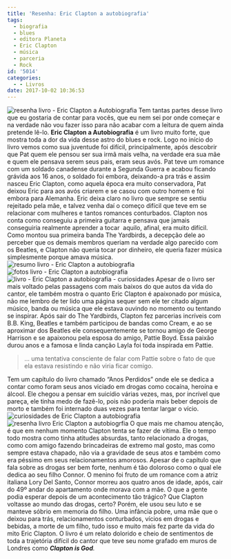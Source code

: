 ```yaml
---
title: 'Resenha: Eric Clapton a autobiografia'
tags:
  - biografia
  - blues
  - editora Planeta
  - Eric Clapton
  - música
  - parceria
  - Rock
id: '5014'
categories:
  - - Livros
date: 2017-10-02 10:36:53
---
```


![resenha livro - Eric Clapton a Autobiografia](http://natalia.blog.br/wp-content/uploads/2017/09/capa-livro-eric-clapton-a-autobiografia.jpg) Tem tantas partes desse livro que eu gostaria de contar para vocês, que eu nem sei por onde começar e na verdade não vou fazer isso para não acabar com a leitura de quem ainda pretende lê-lo. **Eric Clapton a Autobiografia** é um livro muito forte, que mostra toda a dor da vida desse astro do blues e rock. Logo no início do livro vemos como sua juventude foi difícil, principalmente, após descobrir que Pat quem ele pensou ser sua irmã mais velha, na verdade era sua mãe e quem ele pensava serem seus pais, eram seus avós. Pat teve um romance com um soldado canadense durante a Segunda Guerra e acabou ficando grávida aos 16 anos, o soldado foi embora, deixando-a pra trás e assim nasceu Eric Clapton, como aquela época era muito conservadora, Pat deixou Eric para aos avós criarem e se casou com outro homem e foi embora para Alemanha. Eric deixa claro no livro que sempre se sentiu rejeitado pela mãe, e talvez venha daí o começo difícil que teve em se relacionar com mulheres e tantos romances conturbados. Clapton nos conta como conseguiu a primeira guitarra e pensava que jamais conseguiria realmente aprender a tocar  aquilo, afinal, era muito difícil. Como montou sua primeira banda The Yardbirds, a decepção dele ao perceber que os demais membros queriam na verdade algo parecido com os Beatles, e Clapton não queria tocar por dinheiro, ele queria fazer música simplesmente porque amava música. ![resumo livro - Eric Clapton a autobiografia ](http://natalia.blog.br/wp-content/uploads/2017/09/foto-eric-clapton-a-autobiografia.jpg) ![fotos livro - Eric Clapton a autobiografia ](http://natalia.blog.br/wp-content/uploads/2017/09/eric-clapton-e-pattie.jpg) ![livro - Eric Clapton a autobiografia - curiosidades ](http://natalia.blog.br/wp-content/uploads/2017/09/resenha-livro-Eric-Clapton-a-autobiografia.jpg) Apesar de o livro ser mais voltado pelas passagens com mais baixos do que autos da vida do cantor, ele também mostra o quanto Eric Clapton é apaixonado por música, não me lembro de ter lido uma página sequer sem ele ter citado algum músico, banda ou música que ele estava ouvindo no momento ou tentando se inspirar. Após sair do The Yardbirds, Clapton fez parcerias incríveis com B.B. King, Beatles e também participou de bandas como Cream, e ao se aproximar dos Beatles ele consequentemente se tornou amigo de George Harrison e se apaixonou pela esposa do amigo, Pattie Boyd. Essa paixão durou anos e a famosa e linda canção Layla foi toda inspirada em Pattie.

> ... uma tentativa consciente de falar com Pattie sobre o fato de que ela estava resistindo e não viria ficar comigo.

Tem um capítulo do livro chamado “Anos Perdidos” onde ele se dedica a contar como foram seus anos viciado em drogas como cocaína, heroína e álcool. Ele chegou a pensar em suicídio várias vezes, mas, por incrível que pareça, ele tinha medo de fazê-lo, pois não poderia mais beber depois de morto e também foi internado duas vezes para tentar largar o vício. ![curiosidades de Eric Clapton a autobiografia](http://natalia.blog.br/wp-content/uploads/2017/09/lombada-livro-Eric-Clapton-a-autobiografia.jpg) ![resenha livro Eric Clapton a autobiogrfia](http://natalia.blog.br/wp-content/uploads/2017/09/contra-capa-Eric-Clapton-a-autobiografia.jpg) O que mais me chamou atenção, é que em nenhum momento Clapton tenta se fazer de vítima. Ele o tempo todo mostra como tinha atitudes absurdas, tanto relacionado a drogas, como com amigo fazendo brincadeiras de extremo mal gosto, mas como sempre estava chapado, não via a gravidade de seus atos e também como era péssimo em seus relacionamentos amorosos. Apesar de o capítulo que fala sobre as drogas ser bem forte, nenhum é tão doloroso como o qual ele dedica ao seu filho Connor. O menino foi fruto de um romance com a atriz italiana Lory Del Santo, Connor morreu aos quatro anos de idade, após, cair do 49º andar do apartamento onde morava com a mãe. O que a gente podia esperar depois de um acontecimento tão trágico? Que Clapton voltasse ao mundo das drogas, certo? Porém, ele usou seu luto e se manteve sóbrio em memoria do filho. Uma infância pobre, uma mãe que o deixou para trás, relacionamentos conturbados, vícios em drogas e bebidas, a morte de um filho, tudo isso e muito mais fez parte da vida do mito Eric Clapton. O livro é um relato dolorido e cheio de sentimentos de toda a trajetória difícil do cantor que teve seu nome grafado em muros de Londres como _**Clapton is God**._